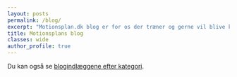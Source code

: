 ```yaml
---
layout: posts
permalink: /blog/
excerpt: "Motionsplan.dk blog er for os der træner og gerne vil blive klogere på kroppen."
title: Motionsplans blog
classes: wide
author_profile: true
---
```


Du kan også se [blogindlæggene efter kategori](/categories/).
